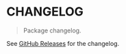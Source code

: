 # CHANGELOG

> Package changelog.

See [GitHub Releases](https://github.com/stdlib-js/stats-base-dists-logistic-mean/releases) for the changelog.
